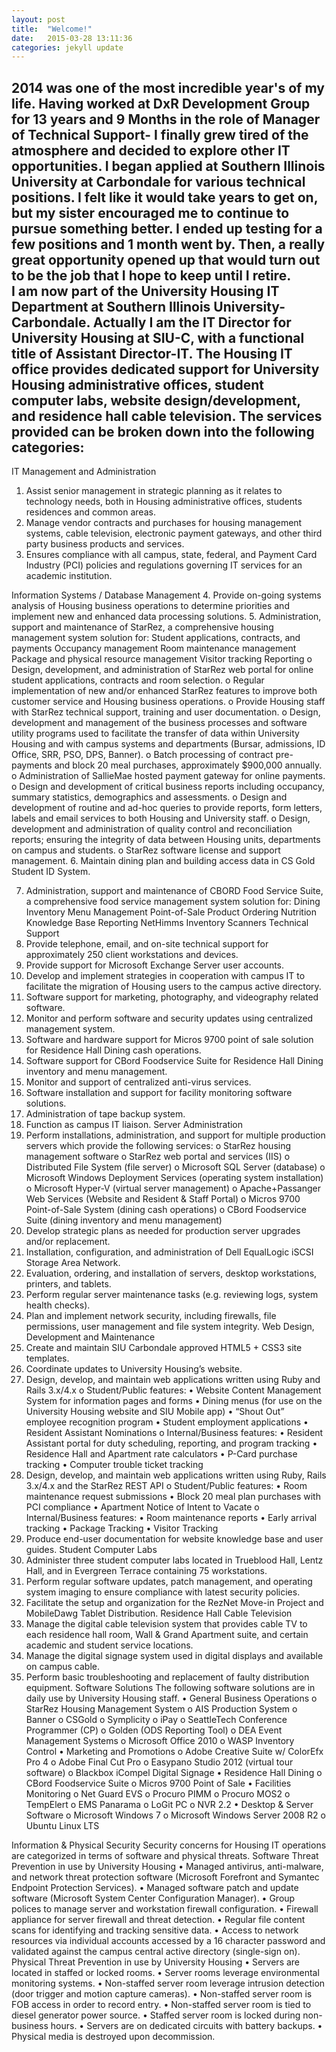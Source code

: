 ```yaml
---
layout: post
title:  "Welcome!"
date:   2015-03-28 13:11:36
categories: jekyll update
---
```

  2014 was one of the most incredible year's of my life.  Having worked at DxR
Development Group for 13 years and 9 Months in the role of Manager of Technical
Support- I finally grew tired of the atmosphere and decided to explore other IT
opportunities. I began applied at Southern Illinois University at Carbondale
for various technical positions. I felt like it would take years to get on, but
my sister  encouraged me to continue to pursue something better.  I ended up
testing for a few positions and 1 month went by. Then, a really  great opportunity
opened up that would turn out to be the job that I hope to keep until I retire.  
I am now part of the University Housing IT Department at Southern Illinois
University-Carbondale.  Actually I am the IT Director for University Housing at
SIU-C, with a functional title of Assistant Director-IT.
  The Housing IT office provides dedicated support for University Housing
administrative offices, student computer labs, website design/development, and
residence hall cable television. The services provided can be broken down into
the following categories:
---
IT Management and Administration
1.	Assist senior management in strategic planning as it relates to technology needs, both in Housing administrative offices, students residences and common areas.
2.	Manage vendor contracts and purchases for housing management systems, cable television, electronic payment gateways, and other third party business products and services.
3.	Ensures compliance with all campus, state, federal, and Payment Card Industry (PCI) policies and regulations governing IT services for an academic institution.

Information Systems / Database Management
4.	Provide on-going systems analysis of Housing business operations to determine priorities and implement new and enhanced data processing solutions.
5.	Administration, support and maintenance of StarRez, a comprehensive housing management system solution for:
        Student applications, contracts, and payments
        Occupancy management
        Room maintenance management
        Package and physical resource management
        Visitor tracking
        Reporting
        o	Design, development, and administration of StarRez web portal for online student applications, contracts      and room selection.
        o	Regular implementation of new and/or enhanced StarRez features to improve both customer service and Housing business operations.
        o	Provide Housing staff with StarRez technical support, training and user documentation.
        o	Design, development and management of the business processes and software utility programs used to facilitate the transfer of data within University Housing and with campus systems and departments (Bursar, admissions, ID Office, SRR, PSO, DPS, Banner).
        o	Batch processing of contract pre-payments and block 20 meal purchases, approximately $900,000 annually.
        o	Administration of SallieMae hosted payment gateway for online payments.
        o	Design and development of critical business reports including occupancy, summary statistics, demographics and assessments.
        o	Design and development of routine and ad-hoc queries to provide reports, form letters, labels and email services to both Housing and University staff.
        o	Design, development and administration of quality control and reconciliation reports; ensuring the integrity of data between Housing units, departments on campus and students.
        o	StarRez software license and support management.
6.	Maintain dining plan and building access data in CS Gold Student ID System.

7.	Administration, support and maintenance of CBORD Food Service Suite, a comprehensive food service management system solution for:
        Dining Inventory
        Menu Management
        Point-of-Sale
        Product Ordering
        Nutrition Knowledge Base
        Reporting
        NetHimms Inventory Scanners
        Technical Support
8.	Provide telephone, email, and on-site technical support for approximately 250 client workstations and     devices.
9.	Provide support for Microsoft Exchange Server user accounts.
10.	Develop and implement strategies in cooperation with campus IT to facilitate the migration of Housing users to the campus active directory.
11.	Software support for marketing, photography, and videography related software.
12.	Monitor and perform software and security updates using centralized management system.
13.	Software and hardware support for Micros 9700 point of sale solution for Residence Hall Dining cash operations.
14.	Software support for CBord Foodservice Suite for Residence Hall Dining inventory and menu management.
15.	Monitor and support of centralized anti-virus services.
16.	Software installation and support for facility monitoring software solutions.
17.	Administration of tape backup system.
18.	Function as campus IT liaison.
Server Administration
19.	Perform installations, administration, and support for multiple production servers which provide the following services:
        o	StarRez housing management software
        o	StarRez web portal and services (IIS)
        o	Distributed File System (file server)
        o	Microsoft SQL Server (database)
        o	Microsoft Windows Deployment Services (operating system installation)
        o	Microsoft Hyper-V (virtual server management)
        o	Apache+Passanger Web Services (Website and Resident & Staff Portal)
        o	Micros 9700 Point-of-Sale System  (dining cash operations)
        o	CBord Foodservice Suite (dining inventory and menu management)
20.	Develop strategic plans as needed for production server upgrades and/or replacement.
21.	Installation, configuration, and administration of Dell EqualLogic iSCSI Storage Area Network.
22.	Evaluation, ordering, and installation of servers, desktop workstations, printers, and tablets.
23.	Perform regular server maintenance tasks (e.g. reviewing logs, system health checks).
24.	Plan and implement network security, including firewalls, file permissions, user management and file system integrity.
Web Design, Development and Maintenance
25.	Create and maintain SIU Carbondale approved HTML5 + CSS3 site templates.
26.	Coordinate updates to University Housing’s website.
27.	Design, develop, and maintain web applications written using Ruby and Rails 3.x/4.x
        o	Student/Public features:
      •	Website Content Management System for information pages and forms
      •	Dining menus (for use on the University Housing website and SIU Mobile app)
      •	“Shout Out” employee recognition program
      •	Student employment applications
      •	Resident Assistant Nominations
        o	Internal/Business features:
      •	Resident Assistant portal for duty scheduling, reporting, and program tracking
      •	Residence Hall and Apartment rate calculators
      •	P-Card purchase tracking
      •	Computer trouble ticket tracking
28.	Design, develop, and maintain web applications written using Ruby, Rails 3.x/4.x and the StarRez REST API
        o	Student/Public features:
      •	Room maintenance request submissions
      •	Block 20 meal plan purchases with PCI compliance
      •	Apartment Notice of Intent to Vacate
        o	Internal/Business features:
      •	Room maintenance reports
      •	Early arrival tracking
      •	Package Tracking
      •	Visitor Tracking
29.	Produce end-user documentation for website knowledge base and user guides.
Student Computer Labs
30.	Administer three student computer labs located in Trueblood Hall, Lentz Hall, and in Evergreen Terrace containing 75 workstations.
31.	Perform regular software updates, patch management, and operating system imaging to ensure compliance with latest security policies.
32.	Facilitate the setup and organization for the RezNet Move-in Project and MobileDawg Tablet Distribution.
Residence Hall Cable Television
33.	Manage the digital cable television system that provides cable TV to each residence hall room, Wall & Grand Apartment suite, and certain academic and student service locations.
34.	Manage the digital signage system used in digital displays and available on campus cable.
35.	Perform basic troubleshooting and replacement of faulty distribution equipment.
Software Solutions
The following software solutions are in daily use by University Housing staff.
      •	General Business Operations
        o	StarRez Housing Management System
        o	AIS Production System
        o	Banner
        o	CSGold
        o	Symplicity
        o	iPay
        o	SeattleTech Conference Programmer (CP)
        o	Golden (ODS Reporting Tool)
        o	DEA Event Management Systems
        o	Microsoft Office 2010
        o	WASP Inventory Control
      •	Marketing and Promotions
        o	Adobe Creative Suite w/ ColorEfx Pro 4
        o	Adobe Final Cut Pro
        o	Easypano Studio 2012 (virtual tour software)
        o	Blackbox iCompel Digital Signage
      •	Residence Hall Dining
        o	CBord Foodservice Suite
        o	Micros 9700 Point of Sale
      •	Facilities Monitoring
        o	Net Guard EVS
        o	Procuro PIMM
        o	Procuro MOS2
        o	TempElert
        o	EMS Panarama
        o	LoGit PC
        o	NVR 2.2
      •	Desktop & Server Software
        o	Microsoft Windows 7
        o	Microsoft Windows Server 2008 R2
        o	Ubuntu Linux LTS

Information & Physical Security
Security concerns for Housing IT operations are categorized in terms of software and physical threats.
Software Threat Prevention in use by University Housing
      •	Managed antivirus, anti-malware, and network threat protection software (Microsoft Forefront and Symantec Endpoint Protection Services).
      •	Managed software patch and update software (Microsoft System Center Configuration Manager).
      •	Group polices to manage server and workstation firewall configuration.
      •	Firewall appliance for server firewall and threat detection.
      •	Regular file content scans for identifying and tracking sensitive data.
      •	Access to network resources via individual accounts accessed by a 16 character password and validated
        against the campus central active directory (single-sign on).
Physical Threat Prevention in use by University Housing
      •	Servers are located in staffed or locked rooms.
      •	Server rooms leverage environmental monitoring systems.
      •	Non-staffed server room leverage intrusion detection (door trigger and motion capture cameras).
      •	Non-staffed server room is FOB access in order to record entry.
      •	Non-staffed server room is tied to diesel generator power source.
      •	Staffed server room is locked during non-business hours.
      •	Servers are on dedicated circuits with battery backups.
      •	Physical media is destroyed upon decommission.
